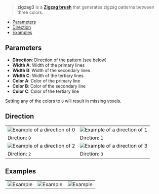 > **zigzag3** is a **[Zigzag brush](zigzag-brush)** that generates zigzag patterns between three colors.

- [Parameters](#parameters)
- [Direction](#direction)
- [Examples](#examples)

## Parameters

- **Direction**: Direction of the pattern (see below)
- **Width A**: Width of the primary lines
- **Width B**: Width of the secondary lines
- **Width C**: Width of the tertiary lines
- **Color A**: Color of the primary line
- **Color B**: Color of the secondary line
- **Color C**: Color of the tertiary line

Setting any of the colors to `0` will result in missing voxels.

## Direction

<table>
    <tr>
        <td width="50%"><img src="https://s3.amazonaws.com/misc.lachlanmcdonald.com/magicavoxel-shaders/0.10.2/zigzag3_direction0.png" alt="Example of a direction of 0"></td>
        <td width="50%"><img src="https://s3.amazonaws.com/misc.lachlanmcdonald.com/magicavoxel-shaders/0.10.2/zigzag3_direction1.png" alt="Example of a direction of 1"></td>
    </tr>
    <tr>
        <td>Dirction: <code>0</code></td>
        <td>Dirction: <code>1</code></td>
    </tr>
    <tr>
        <td width="50%"><img src="https://s3.amazonaws.com/misc.lachlanmcdonald.com/magicavoxel-shaders/0.10.2/zigzag3_direction2.png" alt="Example of a direction of 2"></td>
        <td width="50%"><img src="https://s3.amazonaws.com/misc.lachlanmcdonald.com/magicavoxel-shaders/0.10.2/zigzag3_direction3.png" alt="Example of a direction of 3"></td>
    </tr>
    <tr>
        <td>Dirction: <code>2</code></td>
        <td>Dirction: <code>3</code></td>
    </tr>
</table>

## Examples

<table>
    <tr>
        <td width="33%"><img src="https://s3.amazonaws.com/misc.lachlanmcdonald.com/magicavoxel-shaders/0.10.2/zigzag3_example0.png" alt="Example"></td>
        <td width="33%"><img src="https://s3.amazonaws.com/misc.lachlanmcdonald.com/magicavoxel-shaders/0.10.2/zigzag3_example1.png" alt="Example"></td>
        <td width="33%"><img src="https://s3.amazonaws.com/misc.lachlanmcdonald.com/magicavoxel-shaders/0.10.2/zigzag3_example2.png" alt="Example"></td>
    </tr>
</table>
